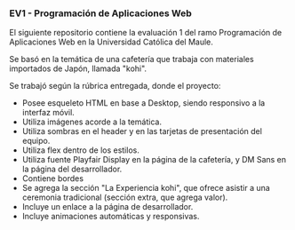 ### EV1 - Programación de Aplicaciones Web

El siguiente repositorio contiene la evaluación 1 del ramo Programación de Aplicaciones Web en la Universidad Católica del Maule.

Se basó en la temática de una cafetería que trabaja con materiales importados de Japón, llamada "kohi".

Se trabajó según la rúbrica entregada, donde el proyecto:

* Posee esqueleto HTML en base a Desktop, siendo responsivo a la interfaz móvil.
* Utiliza imágenes acorde a la temática.
* Utiliza sombras en el header y en las tarjetas de presentación del equipo.
* Utiliza flex dentro de los estilos.
* Utiliza fuente Playfair Display en la página de la cafetería, y DM Sans en la página del desarrollador.
* Contiene bordes
* Se agrega la sección "La Experiencia kohi", que ofrece asistir a una ceremonia tradicional (sección extra, que agrega valor).
* Incluye un enlace a la página de desarrollador.
* Incluye animaciones automáticas y responsivas.

